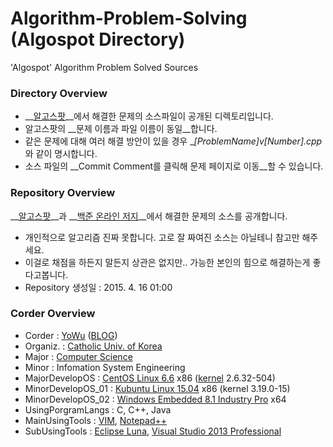 # Algorithm-Problem-Solving (Algospot Directory)
'Algospot' Algorithm Problem Solved Sources

### Directory Overview
* __[알고스팟](https://www.algospot.com)__에서 해결한 문제의 소스파일이 공개된 디렉토리입니다.
* 알고스팟의 __문제 이름과 파일 이름이 동일__합니다. 
* 같은 문제에 대해 여러 해결 방안이 있을 경우 __[ProblemName]_v[Number].cpp__ 와 같이 명시합니다.
* 소스 파일의 __Commit Comment를 클릭해 문제 페이지로 이동__할 수 있습니다.

### Repository Overview
__[알고스팟](https://www.algospot.com)__과 __[백준 온라인 저지](https://www.acmicpc.net)__에서 해결한 문제의 소스를 공개합니다.
* 개인적으로 알고리즘 진짜 못합니다. 고로 잘 짜여진 소스는 아닐테니 참고만 해주세요.
* 이걸로 채점을 하든지 말든지 상관은 없지만.. 가능한 본인의 힘으로 해결하는게 좋다고봅니다.
* Repository 생성일 : 2015. 4. 16 01:00

### Corder Overview
*	Corder 		: [YoWu](mailto:uyu423@gamil.com) ([BLOG](http://luckyyowu.tistory.com))
*	Organiz.	: [Catholic Univ. of Korea](http://catholic.ac.kr)
*	Major		: [Computer Science](http://csie.catholic.ac.kr/)
* Minor : Infomation System Engineering
*	MajorDevelopOS	: [CentOS Linux 6.6](https://www.centos.org/) x86 ([kernel](http://kernel.org) 2.6.32-504)
*	MinorDevelopOS_01 : [Kubuntu Linux 15.04](http://www.kubuntu.org/) x86 (kernel 3.19.0-15)
*	MinorDevelopOS_02	: [Windows Embedded 8.1 Industry Pro](http://windows.microsoft.com/) x64
*	UsingPorgramLangs	: C, C++, Java
*	MainUsingTools	: [VIM](http://www.vim.org/), [Notepad++](http://notepad-plus-plus.org/)
* SubUsingTools : [Eclipse Luna](http://eclipse.org/), [Visual Studio 2013 Professional](https://www.visualstudio.com/)
